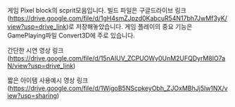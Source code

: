 게임 Pixel block의 scprit모음입니다. 빌드 파일은 구글드라이브 링크(https://drive.google.com/file/d/1gH4smZJpzd0KabcuR54N17bh7JwMf3yK/view?usp=drive_link)로 저장해놓았습니다.
게임 플레이의 중요 기능은 GamePlaying파일 Convert3D에 주로 있습니다.


간단한 시연 영상 링크(https://drive.google.com/file/d/15nAIUV_ZCPUOWy0UnM2UFQDyrM8lO7aN/view?usp=drive_link)

짧은 아이템 사용예시 영상 링크(https://drive.google.com/file/d/1WigoB5NScpkeyObh_ZJOxMBhJj5lw1NX/view?usp=sharing)
